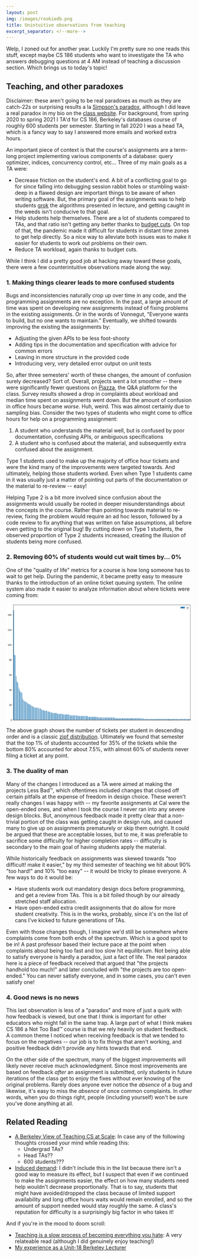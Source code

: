 ```yaml
---
layout: post
img: /images/rookiedb.png
title: Unintuitive observations from teaching
excerpt_separator: <!--more-->
---
```

Welp, I zoned out for another year. Luckily I'm pretty sure no one reads this stuff, except maybe CS 186 students who want to investigate the TA who answers debugging questions at 4 AM instead of teaching a discussion section. Which brings us to today's topic!<!--more-->

## Teaching, and other paradoxes

Disclaimer: these aren't going to be real paradoxes as much as they are catch-22s or surprising results a la [Simpson's paradox](https://en.wikipedia.org/wiki/Simpson%27s_paradox), although I did leave a real paradox in my bio on the [class website](https://cs186berkeley.net/sp21/staff/). For background, from spring 2020 to spring 2021 I TA'd for CS 186, Berkeley's databases course of roughly 600 students per semester. Starting in fall 2020 I was a head TA, which is a fancy way to say I answered more emails and worked extra hours.

An important piece of context is that the course's assignments are a term-long project implementing various components of a database: query optimizer, indices, concurrency control, etc... Three of my main goals as a TA were:
- Decrease friction on the student's end. A bit of a conflicting goal to go for since falling into debugging session rabbit holes or stumbling waist-deep in a flawed design are important things to be aware of when writing software. But, the primary goal of the assignments was to help students [grok](https://en.wikipedia.org/wiki/Grok#In_computer_programmer_culture) the algorithms presented in lecture, and getting caught in the weeds isn't conducive to that goal.
- Help students help themselves. There are a lot of students compared to TAs, and that ratio isn't getting any better thanks to [budget cuts](https://www.dailycal.org/2022/04/08/a-personal-view-of-uc-berkeleys-eecs-crisis/). On top of that, the pandemic made it difficult for students in distant time zones to get help directly. So a nice way to alleviate both issues was to make it easier for students to work out problems on their own.
- Reduce TA workload, again thanks to budget cuts.

While I think I did a pretty good job at hacking away toward these goals, there were a few counterintuitive observations made along the way.

### 1. Making things clearer leads to more confused students

Bugs and inconsistencies naturally crop up over time in any code, and the programming assignments are no exception. In the past, a large amount of time was spent on developing new assignments instead of fixing problems in the existing assignments. Or in the words of Vonnegut, "Everyone wants to build, but no one wants to maintain." Eventually, we shifted towards improving the existing the assignments by:
- Adjusting the given APIs to be less foot-shooty
- Adding tips in the documentation and specification with advice for common errors
- Leaving in more structure in the provided code
- Introducing very, very detailed error output on unit tests

So, after three semesters' worth of these changes, the amount of confusion surely decreased? Sort of. Overall, projects went a lot smoother -- there were significantly fewer questions on [Piazza](https://piazza.com/), the Q&A platform for the class. Survey results showed a drop in complaints about workload and median time spent on assignments went down. But the amount of confusion in office hours became *worse*. Huh, weird. This was almost certainly due to sampling bias. Consider the two types of students who might come to office hours for help on a programming assignment:
1. A student who understands the material well, but is confused by poor documentation, confusing APIs, or ambiguous specifications
2. A student who is confused about the material, and subsequently extra confused about the assignment.

Type 1 students used to make up the majority of office hour tickets and were the kind many of the improvements were targeted towards. And ultimately, helping those students worked. Even when Type 1 students came in it was usually just a matter of pointing out parts of the documentation or the material to re-review -- easy!

Helping Type 2 is a bit more involved since confusion about the assignments would usually be rooted in deeper misunderstandings about the concepts in the course. Rather than pointing towards material to re-review, fixing the problem would require an ad hoc lesson, followed by a code review to fix anything that was written on false assumptions, all before even getting to the original bug! By cutting down on Type 1 students, the observed proportion of Type 2 students increased, creating the illusion of students being more confused.

### 2. Removing 60% of students would cut wait times by... 0%

One of the "quality of life" metrics for a course is how long someone has to wait to get help. During the pandemic, it became pretty easy to measure thanks to the introduction of an online ticket queuing system. The online system also made it easier to analyze information about where tickets were coming from:

![](/images/zipf.png)

The above graph shows the number of tickets per student in descending order and is a classic [zipf distribution](https://en.wikipedia.org/wiki/Zipf%27s_law). Ultimately we found that semester that the top 1% of students accounted for 35% of the tickets while the bottom 80% accounted for about 7.5%, with almost 60% of students never filing a ticket at any point.

### 3. The duality of man

Many of the changes I introduced as a TA were aimed at making the projects Less Bad™, which oftentimes included changes that closed off certain pitfalls at the expense of freedom in design choice. These weren't really changes I was happy with -- my favorite assignments at Cal were the open-ended ones, and when I took the course I never ran into any severe design blocks. But, anonymous feedback made it pretty clear that a non-trivial portion of the class was getting caught in design ruts, and caused many to give up on assignments prematurely or skip them outright. It could be argued that these are acceptable losses, but to me, it was preferable to sacrifice some difficulty for higher completion rates -- difficulty is secondary to the main goal of having students apply the material.

While historically feedback on assignments was skewed towards "too difficult! make it easier," by my third semester of teaching we hit about 90% "too hard!" and 10% "too easy" -- it would be tricky to please everyone. A few ways to do it would be:
- Have students work out mandatory design docs before programming, and get a review from TAs. This is a bit foiled though by our already stretched staff allocation.
- Have open-ended extra credit assignments that do allow for more student creativity. This is in the works, probably, since it's on the list of cans I've kicked to future generations of TAs.

Even with those changes though, I imagine we'd still be somewhere where complaints come from both ends of the spectrum. Which is a good spot to be in! A past professor based their lecture pace at the point when complaints about being too fast and too slow hit equilibrium. Not being able to satisfy everyone is hardly a paradox, just a fact of life. The real paradox here is a piece of feedback received that argued that "the projects handhold too much!" and later concluded with "the projects are too open-ended." You can never satisfy everyone, and in some cases, you can't even satisfy one!

### 4. Good news is no news

This last observation is less of a "paradox" and more of just a quirk with how feedback is viewed, but one that I think is important for other educators who might fall in the same trap. A large part of what I think makes CS 186 a Not Too Bad™ course is that we rely heavily on student feedback. A common theme I noticed when receiving feedback is that we tended to focus on the negatives -- our job is to fix things that aren't working, and positive feedback didn't provide any hints towards that end.

On the other side of the spectrum, many of the biggest improvements will likely never receive much acknowledgment. Since most improvements are based on feedback *after* an assignment is submitted, only students in future iterations of the class get to enjoy the fixes without ever knowing of the original problems. Rarely does anyone ever notice the *absence* of a bug and likewise, it's easy to miss the *absence* of once common complaints. In other words, when you do things right, people (including yourself) won't be sure you've done anything at all.

## Related Reading

* [A Berkeley View of Teaching CS at Scale](https://www2.eecs.berkeley.edu/Pubs/TechRpts/2019/EECS-2019-99.html): In case any of the following thoughts crossed your mind while reading this:
    * Undergrad TAs?
    * Head TAs??
    * 600 students???
* [Induced demand](https://en.wikipedia.org/wiki/Induced_demand): I didn't include this in the list because there isn't a good way to measure its effect, but I suspect that even if we continued to make the assignments easier, the effect on how many students need help wouldn't decrease proportionally. That is to say, students that might have avoided/dropped the class because of limited support availability and long office hours waits would remain enrolled, and so the amount of support needed would stay roughly the same. A class's reputation for difficulty is a surprisingly big factor in who takes it!

And if you're in the mood to doom scroll:
* [Teaching is a slow process of becoming everything you hate](https://dynomight.net/teaching/): A very relateable read (although I did genuinely enjoy teaching!)
* [My experience as a Unit-18 Berkeley Lecturer](http://blog.pamelafox.org/2022/05/my-experience-as-unit-18-berkeley.html)
